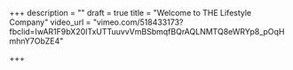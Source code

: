 +++
description = ""
draft = true
title = "Welcome to THE Lifestyle Company"
video_url = "vimeo.com/518433173?fbclid=IwAR1F9bX20ITxUTTuuvvVmBSbmqfBQrAQLNMTQ8eWRYp8_pOqHmhnY7ObZE4"

+++
